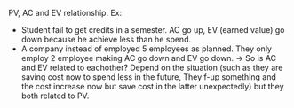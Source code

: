 
PV, AC and EV relationship:
Ex:
+ Student fail to get credits in a semester. AC go up, EV (earned value) go down because he achieve less than he spend.
+ A company instead of employed 5 employees as planned. They only employ 2 employee making AC go down and EV go down.
-> So is AC and EV related to eachother? Depend on the situation (such as they are saving cost now to spend less in the future, They f-up something and the cost increase now but save cost in the latter unexpectedly) 
	but they both related to PV. 
